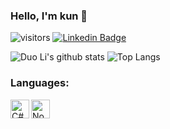 ### Hello, I'm kun 👋

![visitors](https://visitor-badge.laobi.icu/badge?page_id=kunuit)
[![Linkedin Badge](https://img.shields.io/badge/CuongVu-blue?style=social&logo=Linkedin&logoColor=blue&link=https://www.linkedin.com/in/c%C6%B0%E1%BB%9Dng-v%C5%A9-xu%C3%A2n-9218141aa/)](https://www.linkedin.com/in/c%C6%B0%E1%BB%9Dng-v%C5%A9-xu%C3%A2n-9218141aa/)

![Duo Li's github stats](https://github-readme-stats.vercel.app/api?username=kunuit&show_icons=true&theme=cobalt)
![Top Langs](https://github-readme-stats.vercel.app/api/top-langs/?username=kunuit&layout=compact&theme=cobalt)

<!--

Here are some ideas to get you started:

- 🔭 I’m currently working on ...
- 🌱 I’m currently learning ...
- 👯 I’m looking to collaborate on ...
- 🤔 I’m looking for help with ...
- 💬 Ask me about ...
- 📫 How to reach me: ...
- 😄 Pronouns: ...
- ⚡ Fun fact: ...
-->

### Languages:
<!-- <img align="left" alt="Golang" width="30px" src="https://img.icons8.com/color/48/000000/golang.png" /> -->
<img align="left" alt="C#" width="30px" src="https://img.icons8.com/color/48/000000/javascript.png" />
<img align="left" alt="Nodejs" width="30px" src="https://img.icons8.com/color/48/000000/nodejs.png"/>
<!-- <img align="left" alt="Angular" width="30px" src="https://img.icons8.com/color/48/000000/react.png"/> -->
<br />

